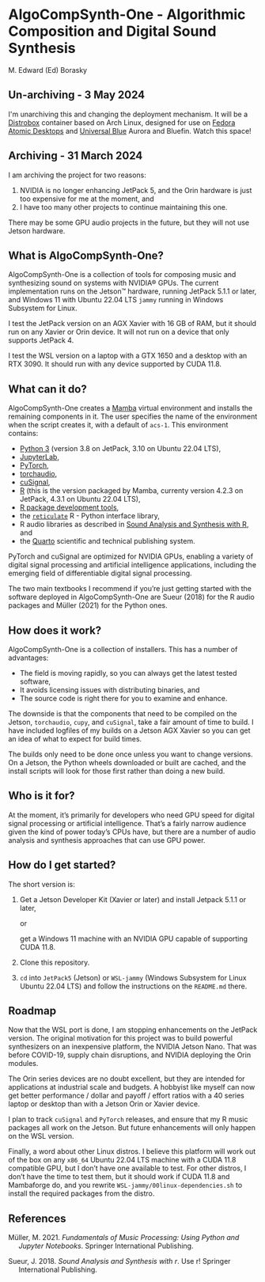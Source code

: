 AlgoCompSynth-One - Algorithmic Composition and Digital Sound Synthesis
================
M. Edward (Ed) Borasky

## Un-archiving - 3 May 2024

I'm unarchiving this and changing the deployment mechanism. It will be
a [Distrobox](https://distrobox.it/) container based on Arch Linux,
designed for use on [Fedora Atomic Desktops](https://fedoraproject.org/atomic-desktops/)
and [Universal Blue](https://universal-blue.org/) Aurora and Bluefin.
Watch this space!

## Archiving - 31 March 2024

I am archiving the project for two reasons:
1. NVIDIA is no longer enhancing JetPack 5, and the Orin hardware is
just too expensive for me at the moment, and
2. I have too many other projects to continue maintaining this one.

There may be some GPU audio projects in the future, but they will
not use Jetson hardware.

## What is AlgoCompSynth-One?

AlgoCompSynth-One is a collection of tools for composing music and
synthesizing sound on systems with NVIDIA® GPUs. The current
implementation runs on the Jetson™ hardware, running JetPack 5.1.1 or
later, and Windows 11 with Ubuntu 22.04 LTS `jammy` running in Windows
Subsystem for Linux.

I test the JetPack version on an AGX Xavier with 16 GB of RAM, but it
should run on any Xavier or Orin device. It will not run on a device
that only supports JetPack 4.

I test the WSL version on a laptop with a GTX 1650 and a desktop with an
RTX 3090. It should run with any device supported by CUDA 11.8.

## What can it do?

AlgoCompSynth-One creates a
[Mamba](https://mamba.readthedocs.io/en/latest/index.html) virtual
environment and installs the remaining components in it. The user
specifies the name of the environment when the script creates it, with a
default of `acs-1`. This environment contains:

- [Python 3](https://www.python.org/) (version 3.8 on JetPack, 3.10 on
  Ubuntu 22.04 LTS),
- [JupyterLab](https://jupyter.org/),
- [PyTorch](https://pytorch.org/),
- [torchaudio](https://pytorch.org/audio/stable/index.html),
- [cuSignal](https://github.com/rapidsai/cusignal),
- [R](https://www.r-project.org/) (this is the version packaged by
  Mamba, currenty version 4.2.3 on JetPack, 4.3.1 on Ubuntu 22.04 LTS),
- [R package development tools](https://devtools.r-lib.org/),
- the [`reticulate`](https://rstudio.github.io/reticulate/) R - Python
  interface library,
- R audio libraries as described in [Sound Analysis and Synthesis with
  R](https://link.springer.com/book/10.1007/978-3-319-77647-7), and
- the [Quarto](https://quarto.org/) scientific and technical publishing
  system.

PyTorch and cuSignal are optimized for NVIDIA GPUs, enabling a variety
of digital signal processing and artificial intelligence applications,
including the emerging field of differentiable digital signal
processing.

The two main textbooks I recommend if you’re just getting started with
the software deployed in AlgoCompSynth-One are Sueur (2018) for the R
audio packages and Müller (2021) for the Python ones.

## How does it work?

AlgoCompSynth-One is a collection of installers. This has a number of
advantages:

- The field is moving rapidly, so you can always get the latest tested
  software,
- It avoids licensing issues with distributing binaries, and
- The source code is right there for you to examine and enhance.

The downside is that the components that need to be compiled on the
Jetson, `torchaudio`, `cupy`, and `cuSignal`, take a fair amount of time
to build. I have included logfiles of my builds on a Jetson AGX Xavier
so you can get an idea of what to expect for build times.

The builds only need to be done once unless you want to change versions.
On a Jetson, the Python wheels downloaded or built are cached, and the
install scripts will look for those first rather than doing a new build.

## Who is it for?

At the moment, it’s primarily for developers who need GPU speed for
digital signal processing or artificial intelligence. That’s a fairly
narrow audience given the kind of power today’s CPUs have, but there are
a number of audio analysis and synthesis approaches that can use GPU
power.

## How do I get started?

The short version is:

1.  Get a Jetson Developer Kit (Xavier or later) and install Jetpack
    5.1.1 or later,

    or

    get a Windows 11 machine with an NVIDIA GPU capable of supporting
    CUDA 11.8.

2.  Clone this repository.

3.  `cd` into `JetPack5` (Jetson) or `WSL-jammy` (Windows Subsystem for
    Linux Ubuntu 22.04 LTS) and follow the instructions on the
    `README.md` there.

## Roadmap

Now that the WSL port is done, I am stopping enhancements on the JetPack
version. The original motivation for this project was to build powerful
synthesizers on an inexpensive platform, the NVIDIA Jetson Nano. That
was before COVID-19, supply chain disruptions, and NVIDIA deploying the
Orin modules.

The Orin series devices are no doubt excellent, but they are intended
for applications at industrial scale and budgets. A hobbyist like myself
can now get better performance / dollar and payoff / effort ratios with
a 40 series laptop or desktop than with a Jetson Orin or Xavier device.

I plan to track `cuSignal` and `PyTorch` releases, and ensure that my R
music packages all work on the Jetson. But future enhancements will only
happen on the WSL version.

Finally, a word about other Linux distros. I believe this platform will
work out of the box on any `x86_64` Ubuntu 22.04 LTS machine with a CUDA
11.8 compatible GPU, but I don’t have one available to test. For other
distros, I don’t have the time to test them, but it should work if CUDA
11.8 and Mambaforge do, and you rewrite
`WSL-jammy/00linux-dependencies.sh` to install the required packages
from the distro.

## References

<div id="refs" class="references csl-bib-body hanging-indent">

<div id="ref-müller2021fundamentals" class="csl-entry">

Müller, M. 2021. *Fundamentals of Music Processing: Using Python and
Jupyter Notebooks*. Springer International Publishing.

</div>

<div id="ref-sueur2018sound" class="csl-entry">

Sueur, J. 2018. *Sound Analysis and Synthesis with r*. Use r! Springer
International Publishing.

</div>

</div>
